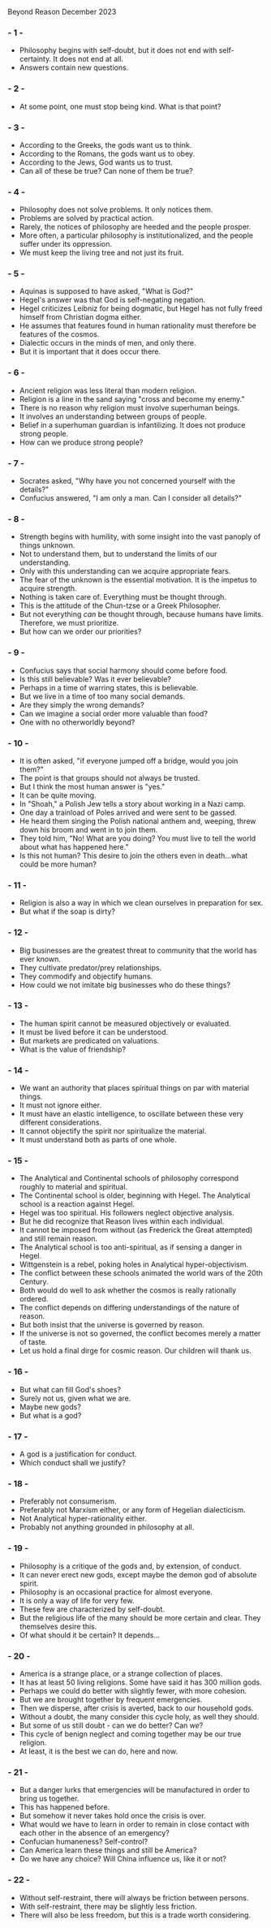 Beyond Reason
December 2023

### - 1 -

- Philosophy begins with self-doubt, but it does not end with self-certainty. It does not end at all.
- Answers contain new questions.

### - 2 -

- At some point, one must stop being kind. What is that point?

### - 3 - 

- According to the Greeks, the gods want us to think.
- According to the Romans, the gods want us to obey.
- According to the Jews, God wants us to trust.
- Can all of these be true? Can none of them be true?

### - 4 -

- Philosophy does not solve problems. It only notices them.
- Problems are solved by practical action.
- Rarely, the notices of philosophy are heeded and the people prosper.
- More often, a particular philosophy is institutionalized, and the people suffer under its oppression.
- We must keep the living tree and not just its fruit.

### - 5 -

- Aquinas is supposed to have asked, "What is God?"
- Hegel's answer was that God is self-negating negation.
- Hegel criticizes Leibniz for being dogmatic, but Hegel has not fully freed himself from Christian dogma either.
- He assumes that features found in human rationality must therefore be features of the cosmos.
- Dialectic occurs in the minds of men, and only there.
- But it is important that it does occur there.

### - 6 -

- Ancient religion was less literal than modern religion.
- Religion is a line in the sand saying "cross and become my enemy."
- There is no reason why religion must involve superhuman beings.
- It involves an understanding between groups of people.
- Belief in a superhuman guardian is infantilizing. It does not produce strong people.
- How can we produce strong people?

### - 7 -

- Socrates asked, "Why have you not concerned yourself with the details?"
- Confucius answered, "I am only a man. Can I consider all details?"

### - 8 -

- Strength begins with humility, with some insight into the vast panoply of things unknown.
- Not to understand them, but to understand the limits of our understanding.
- Only with this understanding can we acquire appropriate fears.
- The fear of the unknown is the essential motivation. It is the impetus to acquire strength.
- Nothing is taken care of. Everything must be thought through.
- This is the attitude of the Chun-tzse or a Greek Philosopher.
- But not everything *can* be thought through, because humans have limits. Therefore, we must prioritize.
- But how can we order our priorities?

### - 9 -

- Confucius says that social harmony should come before food.
- Is this still believable? Was it ever believable?
- Perhaps in a time of warring states, this is believable.
- But we live in a time of too many social demands.
- Are they simply the wrong demands?
- Can we imagine a social order more valuable than food?
- One with no otherworldly beyond?

### - 10 -

- It is often asked, "if everyone jumped off a bridge, would you join them?"
- The point is that groups should not always be trusted.
- But I think the most human answer is "yes."
- It can be quite moving.
- In "Shoah," a Polish Jew tells a story about working in a Nazi camp.
- One day a trainload of Poles arrived and were sent to be gassed.
- He heard them singing the Polish national anthem and, weeping, threw down his broom and went in to join them.
- They told him, "No! What are you doing? You must live to tell the world about what has happened here."
- Is this not human? This desire to join the others even in death...what could be more human?

### - 11 - 

- Religion is also a way in which we clean ourselves in preparation for sex. 
- But what if the soap is dirty?

### - 12 -

- Big businesses are the greatest threat to community that the world has ever known.
- They cultivate predator/prey relationships.
- They commodify and objectify humans.
- How could we not imitate big businesses who do these things?

### - 13 -

- The human spirit cannot be measured objectively or evaluated.
- It must be lived before it can be understood.
- But markets are predicated on valuations.
- What is the value of friendship?

### - 14 -

- We want an authority that places spiritual things on par with material things.
- It must not ignore either.
- It must have an elastic intelligence, to oscillate between these very different considerations.
- It cannot objectify the spirit nor spiritualize the material.
- It must understand both as parts of one whole.

### - 15 -

- The Analytical and Continental schools of philosophy correspond roughly to material and spiritual.
- The Continental school is older, beginning with Hegel. The Analytical school is a reaction against Hegel.
- Hegel was too spiritual. His followers neglect objective analysis. 
- But he did recognize that Reason lives within each individual.
- It cannot be imposed from without (as Frederick the Great attempted) and still remain reason.
- The Analytical school is too anti-spiritual, as if sensing a danger in Hegel.
- Wittgenstein is a rebel, poking holes in Analytical hyper-objectivism.
- The conflict between these schools animated the world wars of the 20th Century.
- Both would do well to ask whether the cosmos is really rationally ordered.
- The conflict depends on differing understandings of the nature of reason.
- But both insist that the universe is governed by reason.
- If the universe is not so governed, the conflict becomes merely a matter of taste.
- Let us hold a final dirge for cosmic reason. Our children will thank us.

### - 16 -

- But what can fill God's shoes?
- Surely not us, given what we are.
- Maybe new gods?
- But what is a god?

### - 17 -

- A god is a justification for conduct.
- Which conduct shall we justify?

### - 18 -

- Preferably not consumerism.
- Preferably not Marxism either, or any form of Hegelian dialecticism.
- Not Analytical hyper-rationality either.
- Probably not anything grounded in philosophy at all.

### - 19 -

- Philosophy is a critique of the gods and, by extension, of conduct.
- It can never erect new gods, except maybe the demon god of absolute spirit.
- Philosophy is an occasional practice for almost everyone.
- It is only a way of life for very few. 
- These few are characterized by self-doubt.
- But the religious life of the many should be more certain and clear. They themselves desire this.
- Of what should it be certain? It depends...

### - 20 -

- America is a strange place, or a strange collection of places.
- It has at least 50 living religions. Some have said it has 300 million gods.
- Perhaps we could do better with slightly fewer, with more cohesion.
- But we are brought together by frequent emergencies.
- Then we disperse, after crisis is averted, back to our household gods.
- Without a doubt, the many consider this cycle holy, as well they should.
- But some of us still doubt - can we do better? Can *we*?
- This cycle of benign neglect and coming together may be our true religion.
- At least, it is the best we can do, here and now.

### - 21 -

- But a danger lurks that emergencies will be manufactured in order to bring us together.
- This has happened before.
- But somehow it never takes hold once the crisis is over.
- What would we have to learn in order to remain in close contact with each other in the absence of an emergency?
- Confucian humaneness? Self-control?
- Can America learn these things and still be America?
- Do we have any choice? Will China influence us, like it or not?

### - 22 -

- Without self-restraint, there will always be friction between persons.
- With self-restraint, there may be slightly less friction.
- There will also be less freedom, but this is a trade worth considering.